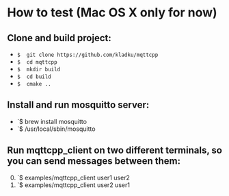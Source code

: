 How to test (Mac OS X only for now)
====

Clone and build project:
----
* `$  git clone https://github.com/kladku/mqttcpp`
* `$  cd mqttcpp`
* `$  mkdir build`
* `$  cd build`
* `$  cmake ..`

Install and run mosquitto server:
----
* `$  brew install mosquitto
* `$  /usr/local/sbin/mosquitto


Run mqttcpp_client on two different terminals, so you can send messages between them:
----
0. `$  examples/mqttcpp_client user1 user2
0. `$  examples/mqttcpp_client user2 user1
